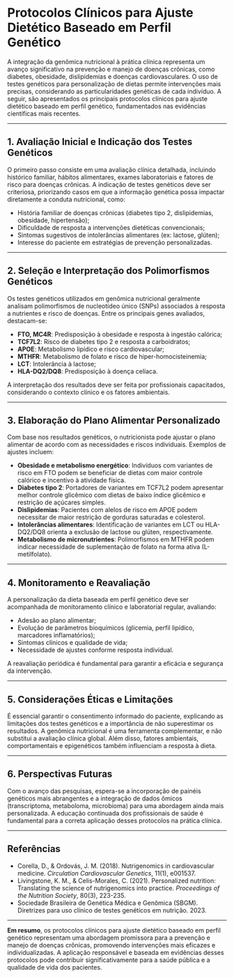 
# Protocolos Clínicos para Ajuste Dietético Baseado em Perfil Genético

A integração da genômica nutricional à prática clínica representa um avanço significativo na prevenção e manejo de doenças crônicas, como diabetes, obesidade, dislipidemias e doenças cardiovasculares. O uso de testes genéticos para personalização de dietas permite intervenções mais precisas, considerando as particularidades genéticas de cada indivíduo. A seguir, são apresentados os principais protocolos clínicos para ajuste dietético baseado em perfil genético, fundamentados nas evidências científicas mais recentes.

---

## 1. Avaliação Inicial e Indicação dos Testes Genéticos

O primeiro passo consiste em uma avaliação clínica detalhada, incluindo histórico familiar, hábitos alimentares, exames laboratoriais e fatores de risco para doenças crônicas. A indicação de testes genéticos deve ser criteriosa, priorizando casos em que a informação genética possa impactar diretamente a conduta nutricional, como:

- História familiar de doenças crônicas (diabetes tipo 2, dislipidemias, obesidade, hipertensão);
- Dificuldade de resposta a intervenções dietéticas convencionais;
- Sintomas sugestivos de intolerâncias alimentares (ex: lactose, glúten);
- Interesse do paciente em estratégias de prevenção personalizadas.

---

## 2. Seleção e Interpretação dos Polimorfismos Genéticos

Os testes genéticos utilizados em genômica nutricional geralmente analisam polimorfismos de nucleotídeo único (SNPs) associados à resposta a nutrientes e risco de doenças. Entre os principais genes avaliados, destacam-se:

- **FTO, MC4R**: Predisposição à obesidade e resposta à ingestão calórica;
- **TCF7L2**: Risco de diabetes tipo 2 e resposta a carboidratos;
- **APOE**: Metabolismo lipídico e risco cardiovascular;
- **MTHFR**: Metabolismo de folato e risco de hiper-homocisteinemia;
- **LCT**: Intolerância à lactose;
- **HLA-DQ2/DQ8**: Predisposição à doença celíaca.

A interpretação dos resultados deve ser feita por profissionais capacitados, considerando o contexto clínico e os fatores ambientais.

---

## 3. Elaboração do Plano Alimentar Personalizado

Com base nos resultados genéticos, o nutricionista pode ajustar o plano alimentar de acordo com as necessidades e riscos individuais. Exemplos de ajustes incluem:

- **Obesidade e metabolismo energético**: Indivíduos com variantes de risco em FTO podem se beneficiar de dietas com maior controle calórico e incentivo à atividade física.
- **Diabetes tipo 2**: Portadores de variantes em TCF7L2 podem apresentar melhor controle glicêmico com dietas de baixo índice glicêmico e restrição de açúcares simples.
- **Dislipidemias**: Pacientes com alelos de risco em APOE podem necessitar de maior restrição de gorduras saturadas e colesterol.
- **Intolerâncias alimentares**: Identificação de variantes em LCT ou HLA-DQ2/DQ8 orienta a exclusão de lactose ou glúten, respectivamente.
- **Metabolismo de micronutrientes**: Polimorfismos em MTHFR podem indicar necessidade de suplementação de folato na forma ativa (L-metilfolato).

---

## 4. Monitoramento e Reavaliação

A personalização da dieta baseada em perfil genético deve ser acompanhada de monitoramento clínico e laboratorial regular, avaliando:

- Adesão ao plano alimentar;
- Evolução de parâmetros bioquímicos (glicemia, perfil lipídico, marcadores inflamatórios);
- Sintomas clínicos e qualidade de vida;
- Necessidade de ajustes conforme resposta individual.

A reavaliação periódica é fundamental para garantir a eficácia e segurança da intervenção.

---

## 5. Considerações Éticas e Limitações

É essencial garantir o consentimento informado do paciente, explicando as limitações dos testes genéticos e a importância de não superestimar os resultados. A genômica nutricional é uma ferramenta complementar, e não substitui a avaliação clínica global. Além disso, fatores ambientais, comportamentais e epigenéticos também influenciam a resposta à dieta.

---

## 6. Perspectivas Futuras

Com o avanço das pesquisas, espera-se a incorporação de painéis genéticos mais abrangentes e a integração de dados ômicos (transcriptoma, metaboloma, microbioma) para uma abordagem ainda mais personalizada. A educação continuada dos profissionais de saúde é fundamental para a correta aplicação desses protocolos na prática clínica.

---

## Referências

- Corella, D., & Ordovás, J. M. (2018). Nutrigenomics in cardiovascular medicine. *Circulation Cardiovascular Genetics*, 11(1), e001537.
- Livingstone, K. M., & Celis-Morales, C. (2021). Personalized nutrition: Translating the science of nutrigenomics into practice. *Proceedings of the Nutrition Society*, 80(3), 223-235.
- Sociedade Brasileira de Genética Médica e Genômica (SBGM). Diretrizes para uso clínico de testes genéticos em nutrição. 2023.

---

**Em resumo**, os protocolos clínicos para ajuste dietético baseado em perfil genético representam uma abordagem promissora para a prevenção e manejo de doenças crônicas, promovendo intervenções mais eficazes e individualizadas. A aplicação responsável e baseada em evidências desses protocolos pode contribuir significativamente para a saúde pública e a qualidade de vida dos pacientes.
```
